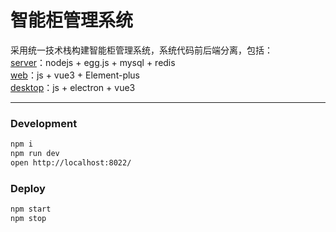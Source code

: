 # 智能柜管理系统

采用统一技术栈构建智能柜管理系统，系统代码前后端分离，包括：  
[server](https://github.com/zengqiang365/SmartCabinet_server)：nodejs + egg.js + mysql + redis  
[web](https://github.com/zengqiang365/SmartCabinet_web)：js + vue3 + Element-plus  
[desktop](https://github.com/zengqiang365/SmartCabinet_desktop)：js + electron + vue3  

---


### Development

```bash
npm i
npm run dev
open http://localhost:8022/
```

### Deploy

```bash
npm start
npm stop
```